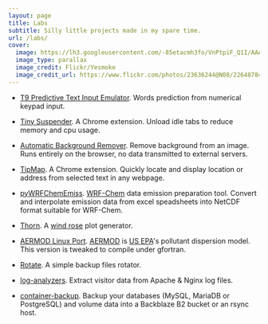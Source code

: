 ```yaml
---
layout: page
title: Labs
subtitle: Silly little projects made in my spare time.
url: /labs/
cover:
  image: https://lh3.googleusercontent.com/-85etacmh3fo/VnPtpiF_Q1I/AAAAAAAAANE/TvlDswlHQtc/s0-Ic42/labs.jpg
  image_type: parallax
  image_credit: Flickr/Yesmoke
  image_credit_url: https://www.flickr.com/photos/23636244@N08/2264878494/
---
```


- [T9 Predictive Text Input Emulator](/labs/t9-emulator/). Words prediction from numerical keypad input.

- [Tiny Suspender](https://chrome.google.com/webstore/detail/tiny-suspender/bbomjaikkcabgmfaomdichgcodnaeecf). A Chrome extension. Unload idle tabs to reduce memory and cpu usage.

- [Automatic Background Remover](/labs/automatic-background-remover/). Remove background from an image. Runs entirely on the browser, no data transmitted to external servers.

- [TipMap](https://chrome.google.com/webstore/detail/tipmap/bkkihmlfkglciicldmilojfceepeebbp). A Chrome extension. Quickly locate and display location or address from selected text in any webpage.

- [pyWRFChemEmiss](https://github.com/arifwn/pyWRFChemEmiss). [WRF-Chem](http://ruc.noaa.gov/wrf/WG11/) data emission preparation tool. Convert and interpolate emission data from excel speadsheets into NetCDF format suitable for WRF-Chem.

- [Thorn](https://github.com/arifwn/thorn). A [wind rose](https://en.wikipedia.org/wiki/Wind_rose) plot generator.

- [AERMOD Linux Port](https://github.com/arifwn/AERMOD-linux). [AERMOD](https://en.wikipedia.org/wiki/AERMOD) is [US EPA](http://epa.gov/)'s pollutant dispersion model. This version is tweaked to compile under gfortran.

- [Rotate](https://github.com/arifwn/rotate). A simple backup files rotator.

- [log-analyzers](https://github.com/arifwn/log-analyzers). Extract visitor data from Apache & Nginx log files.

- [container-backup](https://github.com/arifwn/container-backup). Backup your databases (MySQL, MariaDB or PostgreSQL) and volume data into a Backblaze B2 bucket or an rsync host.